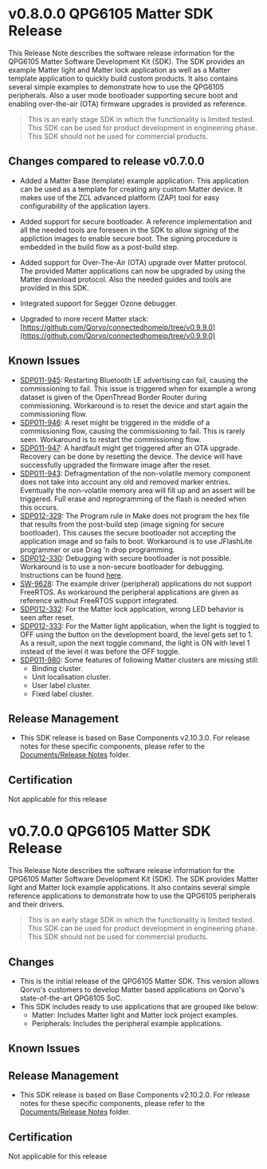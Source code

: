 # v0.8.0.0 QPG6105 Matter SDK Release

This Release Note describes the software release information for the QPG6105 Matter Software Development Kit (SDK). The
SDK provides an example Matter light and Matter lock application as well as a Matter template application to quickly build custom products. It also contains several simple examples to demonstrate how to use the QPG6105 peripherals. Also a user mode bootloader supporting secure boot and enabling over-the-air (OTA) firmware upgrades is provided as reference.

>This is an early stage SDK in which the functionality is limited tested. This SDK can be used for product development in
>engineering phase. This SDK should not be used for commercial products.

## Changes compared to release v0.7.0.0
- Added a Matter Base (template) example application. This application can be used as a template for creating any custom Matter
device. It makes use of the ZCL advanced platform (ZAP) tool for easy configurability of the application layers.

- Added support for secure bootloader. A reference implementation and all the needed tools are foreseen in the SDK to
allow signing of the appliction images to enable secure boot. The signing procedure is embedded in the build flow as a
post-build step.

- Added support for Over-The-Air (OTA) upgrade over Matter protocol. The provided Matter applications can now be upgraded
by using the Matter download protocol. Also the needed guides and tools are provided in this SDK.

- Integrated support for Segger Ozone debugger.

- Upgraded to more recent Matter stack: [https://github.com/Qorvo/connectedhomeip/tree/v0.9.9.0](https://github.com/Qorvo/connectedhomeip/tree/v0.9.9.0)

## Known Issues

- [SDP011-945](https://btap.qorvo.com/browse/SDP011-945): Restarting Bluetooth LE advertising can fail, causing the commissioning to fail. This issue is triggered when for example a wrong dataset is given of the OpenThread Border Router during commissioning. Workaround is to reset the device and start again the commissioning flow.
- [SDP011-946](https://btap.qorvo.com/browse/SDP011-946): A reset might be triggered in the middle of a commissioning flow, causing the commissioning to fail. This is rarely seen. Workaround is to restart the commissioning flow.
- [SDP011-947](https://btap.qorvo.com/browse/SDP011-947): A hardfault might get triggered after an OTA upgrade. Recovery can be done by resetting the device. The device will have successfully upgraded the firmware image after the reset.
- [SDP011-943](https://btap.qorvo.com/browse/SDP011-943): Defragmentation of the non-volatile memory component does not take into account any old and removed marker entries. Eventually the non-volatile memory area will fill up and an assert will be triggered. Full erase and reprogramming of the flash is needed when this occurs.
- [SDP012-329](https://btap.qorvo.com/browse/SDP012-329): The Program rule in Make does not program the hex file that results from the post-build step (image signing for secure bootloader). This causes the secure bootloader not accepting the application image and so fails to boot. Workaround is to use JFlashLite programmer or use Drag 'n drop programming.
- [SDP012-330](https://btap.qorvo.com/browse/SDP012-330): Debugging with secure bootloader is not possible. Workaround is to use a non-secure bootloader for debugging. Instructions can be found [here](Documents/Guides/debugging_with_segger_ozone.md).
- [SW-9628](https://btap.qorvo.com/browse/SW-9628): The example driver (peripheral) applications do not support FreeRTOS. As workaround the
peripheral applications are given as reference without FreeRTOS support integrated.
- [SDP012-332](https://btap.qorvo.com/browse/SDP012-332): For the Matter lock application, wrong LED behavior is seen after reset.
- [SDP012-333](https://btap.qorvo.com/browse/SDP012-333): For the Matter light application, when the light is toggled to OFF using the button on the development board, the level gets set to 1. As a result, upon the next toggle command, the light is ON with level 1 instead of the level it was before the OFF toggle.  
- [SDP011-980](https://btap.qorvo.com/browse/SDP011-980): Some features of following Matter clusters are missing still:
    - Binding cluster.
    - Unit localisation cluster.
    - User label cluster.
    - Fixed label cluster.

## Release Management
- This SDK release is based on Base Components v2.10.3.0. For release notes for these specific components, please refer
to the [Documents/Release Notes](Documents/Release%20Notes) folder.

## Certification

Not applicable for this release


# v0.7.0.0 QPG6105 Matter SDK Release

This Release Note describes the software release information for the QPG6105 Matter Software Development Kit (SDK). The
SDK provides Matter light and Matter lock example applications. It also contains several simple reference applications
to demonstrate how to use the QPG6105 peripherals and their drivers.

>This is an early stage SDK in which the functionality is limited tested. This SDK can be used for product development in
>engineering phase. This SDK should not be used for commercial products.

## Changes
- This is the initial release of the QPG6105 Matter SDK. This version allows Qorvo's customers to develop Matter based
applications on Qorvo's state-of-the-art QPG6105 SoC.
- This SDK includes ready to use applications that are grouped like below:
    - Matter: Includes Matter light and Matter lock project examples.
    - Peripherals: Includes the peripheral example applications.

## Known Issues


## Release Management
- This SDK release is based on Base Components v2.10.2.0. For release notes for these specific components, please refer
to the [Documents/Release Notes](Documents/Release%20Notes) folder.


## Certification

Not applicable for this release
